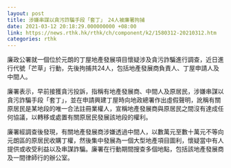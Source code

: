```yaml
---
layout: post
title: 涉嫌串謀以貪污詐騙手段「套丁」　24人被廉署拘捕
date: 2021-03-12 20:18:29.000000000 +08:00
link: https://news.rthk.hk/rthk/ch/component/k2/1580312-20210312.htm
categories: rthk
---
```


廉政公署就一個位於元朗的丁屋地產發展項目懷疑涉及貪污詐騙進行調查，近日進行代號「芒草」行動，先後拘捕共24人，包括地產發展商負責人、丁屋申請人及中間人。

廉署表示，早前接獲貪污投訴，指稱有地產發展商、中間人及原居民，涉嫌串謀以貪污詐騙手段「套丁」，並在申請興建丁屋時向地政總署作出虛假聲明，訛稱有關原居民是某地段的唯一合法註冊業權人，宣稱地產發展商與原居民之間沒有達成任何協議，以轉移或處置有關原居民發展該地段的權利。

廉署經調查後發現，有關地產發展商涉嫌透過中間人，以數萬元至數十萬元不等向元朗區的原居民收購丁權，然後集中發展為一個大型地產項目圖利，懷疑當中有人提供或收受利益以及串謀詐騙。廉署在行動期間搜查多個地點，包括該地產發展商及一間律師行的辦公室。
